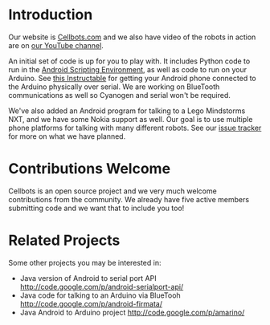 # Introduction #

Our website is [Cellbots.com](http://www.cellbots.com) and we also have video of the robots in action are on [our YouTube channel](http://www.youtube.com/cellbots).

An initial set of code is up for you to play with. It includes Python code to run in the [Android Scripting Environment](http://code.google.com/p/android-scripting/), as well as code to run on your Arduino. See [this Instructable](http://www.instructables.com/id/Android-G1-Serial-To-Arduino/) for getting your Android phone connected to the Arduino physically over serial. We are working on BlueTooth communications as well so Cyanogen and serial won't be required.

We've also added an Android program for talking to a Lego Mindstorms NXT, and we have some Nokia support as well. Our goal is to use multiple phone platforms for talking with many different robots. See our [issue tracker](http://code.google.com/p/cellbots/issues/list) for more on what we have planned.

# Contributions Welcome #

Cellbots is an open source project and we very much welcome contributions from the community. We already have five active members submitting code and we want that to include you too!


# Related Projects #

Some other projects you may be interested in:
  * Java version of Android to serial port API http://code.google.com/p/android-serialport-api/
  * Java code for talking to an Arduino via BlueTooh http://code.google.com/p/android-firmata/
  * Java Android to Arduino project http://code.google.com/p/amarino/